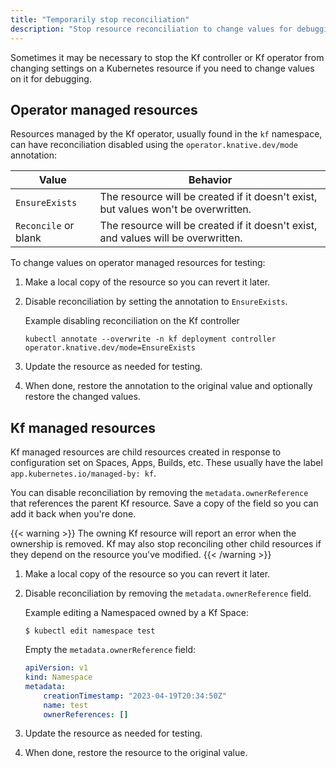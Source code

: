 ```yaml
---
title: "Temporarily stop reconciliation"
description: "Stop resource reconciliation to change values for debugging."
---
```


Sometimes it may be necessary to stop the Kf controller or Kf operator from
changing settings on a Kubernetes resource if you need to change values on it
for debugging.


## Operator managed resources

Resources managed by the Kf operator, usually found in the `kf` namespace,
can have reconciliation disabled using the `operator.knative.dev/mode` annotation:


| Value                | Behavior                                                                           |
| -------------------- | ---------------------------------------------------------------------------------- |
| `EnsureExists`       | The resource will be created if it doesn't exist, but values won't be overwritten. |
| `Reconcile` or blank | The resource will be created if it doesn't exist, and values will be overwritten.  |

To change values on operator managed resources for testing:

1. Make a local copy of the resource so you can revert it later.
2. Disable reconciliation by setting the annotation to `EnsureExists`.

    Example disabling reconciliation on the Kf controller

    ```shell
    kubectl annotate --overwrite -n kf deployment controller operator.knative.dev/mode=EnsureExists
    ```
3. Update the resource as needed for testing.
4. When done, restore the annotation to the original value and optionally restore the changed values.


## Kf managed resources

Kf managed resources are child resources created in response to configuration set on Spaces, Apps,
Builds, etc. These usually have the label `app.kubernetes.io/managed-by: kf`.

You can disable reconciliation by removing the `metadata.ownerReference` that references the
parent Kf resource. Save a copy of the field so you can add it back when you're done.

{{< warning >}}
The owning Kf resource will report an error when the ownership is removed.
Kf may also stop reconciling other child resources if they depend on the resource
you've modified.
{{< /warning >}}

1. Make a local copy of the resource so you can revert it later.
2. Disable reconciliation by removing the `metadata.ownerReference` field.

    Example editing a Namespaced owned by a Kf Space:

    ```shell
    $ kubectl edit namespace test
    ```

    Empty the `metadata.ownerReference` field:

    ```yaml
    apiVersion: v1
    kind: Namespace
    metadata:
        creationTimestamp: "2023-04-19T20:34:50Z"
        name: test
        ownerReferences: []
    ```

3. Update the resource as needed for testing.
4. When done, restore the resource to the original value.
